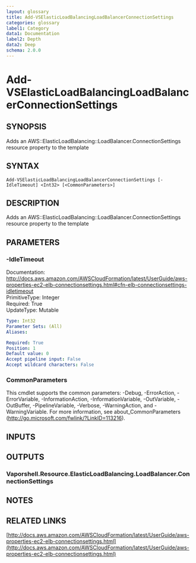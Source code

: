 ```yaml
---
layout: glossary
title: Add-VSElasticLoadBalancingLoadBalancerConnectionSettings
categories: glossary
label1: Category
data1: Documentation
label2: Depth
data2: Deep
schema: 2.0.0
---
```


# Add-VSElasticLoadBalancingLoadBalancerConnectionSettings

## SYNOPSIS
Adds an AWS::ElasticLoadBalancing::LoadBalancer.ConnectionSettings resource property to the template

## SYNTAX

```
Add-VSElasticLoadBalancingLoadBalancerConnectionSettings [-IdleTimeout] <Int32> [<CommonParameters>]
```

## DESCRIPTION
Adds an AWS::ElasticLoadBalancing::LoadBalancer.ConnectionSettings resource property to the template

## PARAMETERS

### -IdleTimeout
Documentation: http://docs.aws.amazon.com/AWSCloudFormation/latest/UserGuide/aws-properties-ec2-elb-connectionsettings.html#cfn-elb-connectionsettings-idletimeout    
PrimitiveType: Integer    
Required: True    
UpdateType: Mutable

```yaml
Type: Int32
Parameter Sets: (All)
Aliases:

Required: True
Position: 1
Default value: 0
Accept pipeline input: False
Accept wildcard characters: False
```

### CommonParameters
This cmdlet supports the common parameters: -Debug, -ErrorAction, -ErrorVariable, -InformationAction, -InformationVariable, -OutVariable, -OutBuffer, -PipelineVariable, -Verbose, -WarningAction, and -WarningVariable.
For more information, see about_CommonParameters (http://go.microsoft.com/fwlink/?LinkID=113216).

## INPUTS

## OUTPUTS

### Vaporshell.Resource.ElasticLoadBalancing.LoadBalancer.ConnectionSettings

## NOTES

## RELATED LINKS

[http://docs.aws.amazon.com/AWSCloudFormation/latest/UserGuide/aws-properties-ec2-elb-connectionsettings.html](http://docs.aws.amazon.com/AWSCloudFormation/latest/UserGuide/aws-properties-ec2-elb-connectionsettings.html)

